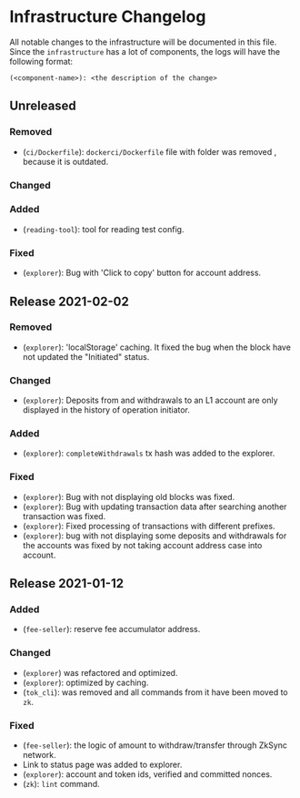 # Infrastructure Changelog

All notable changes to the infrastructure will be documented in this file. Since the `infrastructure` has a lot of
components, the logs will have the following format:

```
(<component-name>): <the description of the change>
```

## Unreleased

### Removed

- (`ci/Dockerfile`): `dockerci/Dockerfile` file with folder was removed , because it is outdated.

### Changed

### Added

- (`reading-tool`): tool for reading test config.

### Fixed

- (`explorer`): Bug with 'Click to copy' button for account address.

## Release 2021-02-02

### Removed

- (`explorer`): 'localStorage' caching. It fixed the bug when the block have not updated the "Initiated" status.

### Changed

- (`explorer`): Deposits from and withdrawals to an L1 account are only displayed in the history of operation initiator.

### Added

- (`explorer`): `completeWithdrawals` tx hash was added to the explorer.

### Fixed

- (`explorer`): Bug with not displaying old blocks was fixed.
- (`explorer`): Bug with updating transaction data after searching another transaction was fixed.
- (`explorer`): Fixed processing of transactions with different prefixes.
- (`explorer`): bug with not displaying some deposits and withdrawals for the accounts was fixed by not taking account
  address case into account.

## Release 2021-01-12

### Added

- (`fee-seller`): reserve fee accumulator address.

### Changed

- (`explorer`) was refactored and optimized.
- (`explorer`): optimized by caching.
- (`tok_cli`): was removed and all commands from it have been moved to `zk`.

### Fixed

- (`fee-seller`): the logic of amount to withdraw/transfer through ZkSync network.
- Link to status page was added to explorer.
- (`explorer`): account and token ids, verified and committed nonces.
- (`zk`): `lint` command.
